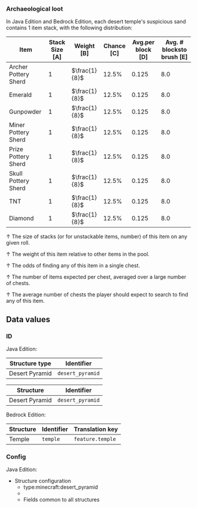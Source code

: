### Archaeological loot
In Java Edition and Bedrock Edition, each desert temple's suspicious sand contains 1 item stack,  with the following distribution: 

| Item                 | Stack Size  [A] | Weight   [B]  | Chance   [C] | Avg.per block   [D] | Avg. # blocksto brush   [E] |
|----------------------|-----------------|---------------|--------------|---------------------|-----------------------------|
| Archer Pottery Sherd | 1               | $\frac{1}{8}$ | 12.5%        | 0.125               | 8.0                         |
| Emerald              | 1               | $\frac{1}{8}$ | 12.5%        | 0.125               | 8.0                         |
| Gunpowder            | 1               | $\frac{1}{8}$ | 12.5%        | 0.125               | 8.0                         |
| Miner Pottery Sherd  | 1               | $\frac{1}{8}$ | 12.5%        | 0.125               | 8.0                         |
| Prize Pottery Sherd  | 1               | $\frac{1}{8}$ | 12.5%        | 0.125               | 8.0                         |
| Skull Pottery Sherd  | 1               | $\frac{1}{8}$ | 12.5%        | 0.125               | 8.0                         |
| TNT                  | 1               | $\frac{1}{8}$ | 12.5%        | 0.125               | 8.0                         |
| Diamond              | 1               | $\frac{1}{8}$ | 12.5%        | 0.125               | 8.0                         |



↑ The size of stacks (or for unstackable items, number) of this item on any given roll.

↑ The weight of this item relative to other items in the pool.

↑ The odds of finding any of this item in a single chest.

↑ The number of items expected per chest, averaged over a large number of chests.

↑ The average number of chests the player should expect to search to find any of this item.



## Data values
### ID
Java Edition:

| Structure type | Identifier       |
|----------------|------------------|
| Desert Pyramid | `desert_pyramid` |

| Structure      | Identifier       |
|----------------|------------------|
| Desert Pyramid | `desert_pyramid` |

Bedrock Edition:

| Structure | Identifier | Translation key  |
|-----------|------------|------------------|
| Temple    | `temple`   | `feature.temple` |

### Config
Java Edition:

- Structure configuration
	- type:minecraft:desert_pyramid
	- 
	- Fields common to all structures


